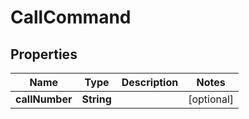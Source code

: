 
# CallCommand

## Properties
Name | Type | Description | Notes
------------ | ------------- | ------------- | -------------
**callNumber** | **String** |  |  [optional]



